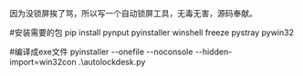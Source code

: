 因为没锁屏挨了骂，所以写一个自动锁屏工具，无毒无害，源码奉献。



#安装需要的包
pip install pynput pyinstaller winshell freeze pystray pywin32



#编译成exe文件
pyinstaller --onefile --noconsole --hidden-import=win32con .\autolockdesk.py
